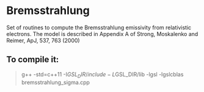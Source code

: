 # Bremsstrahlung

Set of routines to compute the Bremsstrahlung emissivity from relativistic electrons.
The model is described in Appendix A of Strong, Moskalenko and Reimer, ApJ, 537, 763 (2000)

## To compile it:

> g++ -std=c++11 -I$GSL_DIR/include -L$GSL_DIR/lib -lgsl -lgslcblas bremsstrahlung_sigma.cpp 
